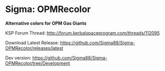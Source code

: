 # Sigma: OPMRecolor

**Alternative colors for OPM Gas Giants**


KSP Forum Thread: http://forum.kerbalspaceprogram.com/threads/112095

Download Latest Release: https://github.com/Sigma88/Sigma-OPMRecolor/releases/latest

Dev version: https://github.com/Sigma88/Sigma-OPMRecolor/tree/Development
